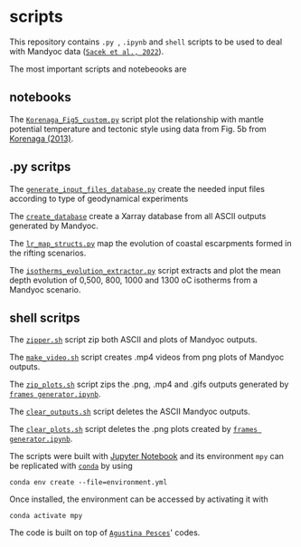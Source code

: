 # scripts

This repository contains `.py `, `.ipynb` and `shell` scripts to be used to deal with Mandyoc data ([`Sacek et al., 2022`](https://joss.theoj.org/papers/10.21105/joss.04070)).

The most important scripts and notebeooks are

## notebooks
The [`Korenaga_Fig5_custom.py`](https://github.com/jopmas/scripts/blob/master/Korenaga_Fig5_custom.py) script plot the relationship with mantle potential temperature and tectonic style using data from Fig. 5b from [Korenaga (2013)](https://www.annualreviews.org/doi/abs/10.1146/annurev-earth-050212-124208). 

## .py scritps

The [`generate_input_files_database.py`](https://github.com/jopmas/scripts/blob/master/generate_input_files_database.py) create the needed input files according to type of geodynamical experiments

The [`create_database`](https://github.com/jopmas/scripts/blob/master/create_database.py) create a Xarray database from all ASCII outputs generated by Mandyoc.

The [`lr_map_structs.py`](https://github.com/jopmas/scripts/blob/master/lr_map_structs.py) map the evolution of coastal escarpments formed in the rifting scenarios.

The [`isotherms_evolution_extractor.py`](https://github.com/jopmas/scripts/blob/master/isotherms_evolution_extractor.py) script extracts and plot the mean depth evolution of 0,500, 800, 1000 and 1300 oC isotherms from a Mandyoc scenario.

## shell scritps

The [`zipper.sh`](https://github.com/jopmas/scripts/blob/master/zipper.sh) script zip both ASCII and plots of Mandyoc outputs.

The [`make_video.sh`](https://github.com/jopmas/scripts/blob/master/make_video.sh) script creates .mp4 videos from png plots of Mandyoc outputs.

The [`zip_plots.sh`](https://github.com/jopmas/scripts/blob/master/zip_plots.sh) script zips the .png, .mp4 and .gifs outputs generated by [`frames generator.ipynb`](https://github.com/jamisonassuncao/mandyoc-scripts/blob/master/frames_generator.ipynb).

The [`clear_outputs.sh`](https://github.com/jopmas/scripts/blob/master/clear_outputs.sh) script deletes the ASCII Mandyoc outputs.

The [`clear_plots.sh`](https://github.com/jopmas/scripts/blob/master/clear_plots.sh) script deletes the .png plots created by [`frames generator.ipynb`](https://github.com/jamisonassuncao/mandyoc-scripts/blob/master/frames_generator.ipynb).

<!-- The [`.sh`](https://github.com/jopmas/scripts/blob/master/.sh) -->


The scripts were built with [Jupyter Notebook](https://jupyter.org/) and its environment `mpy` can be replicated with [`conda`](https://docs.conda.io/projects/conda/en/latest/user-guide/tasks/manage-environments.html) by using
```
conda env create --file=environment.yml
```

Once installed, the environment can be accessed by activating it with
```
conda activate mpy
```

The code is built on top of [`Agustina Pesces`](https://github.com/aguspesce)' codes.
